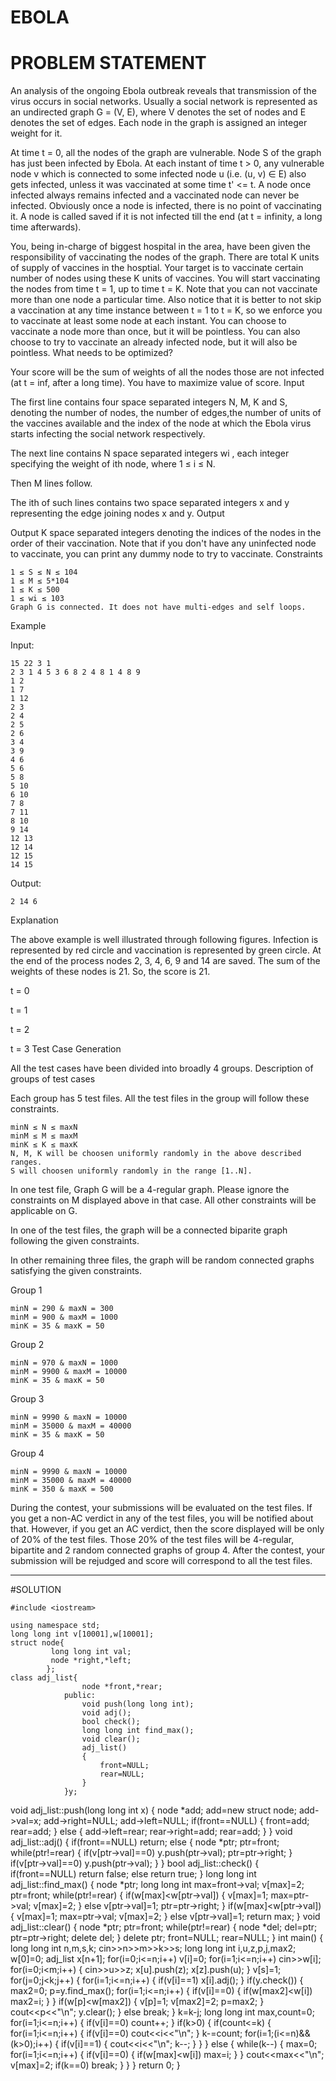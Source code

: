 # EBOLA
# PROBLEM STATEMENT

An analysis of the ongoing Ebola outbreak reveals that transmission of the virus occurs in social networks. Usually a social network is represented as an undirected graph G = (V, E), where V denotes the set of nodes and E denotes the set of edges. Each node in the graph is assigned an integer weight for it.

At time t = 0, all the nodes of the graph are vulnerable. Node S of the graph has just been infected by Ebola. At each instant of time t > 0, any vulnerable node v which is connected to some infected node u (i.e. (u, v) ∈ E) also gets infected, unless it was vaccinated at some time t' <= t. A node once infected always remains infected and a vaccinated node can never be infected. Obviously once a node is infected, there is no point of vaccinating it. A node is called saved if it is not infected till the end (at t = infinity, a long time afterwards).

You, being in-charge of biggest hospital in the area, have been given the responsibility of vaccinating the nodes of the graph. There are total K units of supply of vaccines in the hosptial. Your target is to vaccinate certain number of nodes using these K units of vaccines. You will start vaccinating the nodes from time t = 1, up to time t = K. Note that you can not vaccinate more than one node a particular time. Also notice that it is better to not skip a vaccination at any time instance between t = 1 to t = K, so we enforce you to vaccinate at least some node at each instant. You can choose to vaccinate a node more than once, but it will be pointless. You can also choose to try to vaccinate an already infected node, but it will also be pointless.
What needs to be optimized?

Your score will be the sum of weights of all the nodes those are not infected (at t = inf, after a long time). You have to maximize value of score.
Input

The first line contains four space separated integers N, M, K and S, denoting the number of nodes, the number of edges,the number of units of the vaccines available and the index of the node at which the Ebola virus starts infecting the social network respectively.

The next line contains N space separated integers wi , each integer specifying the weight of ith node, where 1 ≤ i ≤ N.

Then M lines follow.

The ith of such lines contains two space separated integers x and y representing the edge joining nodes x and y.
Output

Output K space separated integers denoting the indices of the nodes in the order of their vaccination. Note that if you don't have any uninfected node to vaccinate, you can print any dummy node to try to vaccinate.
Constraints

    1 ≤ S ≤ N ≤ 104
    1 ≤ M ≤ 5*104
    1 ≤ K ≤ 500
    1 ≤ wi ≤ 103
    Graph G is connected. It does not have multi-edges and self loops.

Example

Input:

    15 22 3 1
    2 3 1 4 5 3 6 8 2 4 8 1 4 8 9
    1 2
    1 7
    1 12
    2 3
    2 4
    2 5
    2 6
    3 4
    3 9
    4 6
    5 6
    5 8
    5 10
    6 10
    7 8
    7 11
    8 10
    9 14
    12 13
    12 14
    12 15
    14 15

Output:

    2 14 6

Explanation

The above example is well illustrated through following figures. Infection is represented by red circle and vaccination is represented by green circle. At the end of the process nodes 2, 3, 4, 6, 9 and 14 are saved. The sum of the weights of these nodes is 21. So, the score is 21.

t = 0

t = 1

t = 2

t = 3
Test Case Generation

All the test cases have been divided into broadly 4 groups.
Description of groups of test cases

Each group has 5 test files. All the test files in the group will follow these constraints.

    minN ≤ N ≤ maxN
    minM ≤ M ≤ maxM
    minK ≤ K ≤ maxK
    N, M, K will be choosen uniformly randomly in the above described ranges.
    S will choosen uniformly randomly in the range [1..N].

In one test file, Graph G will be a 4-regular graph. Please ignore the constraints on M displayed above in that case. All other constraints will be applicable on G.

In one of the test files, the graph will be a connected biparite graph following the given constraints.

In other remaining three files, the graph will be random connected graphs satisfying the given constraints.

Group 1

    minN = 290 & maxN = 300
    minM = 900 & maxM = 1000
    minK = 35 & maxK = 50

Group 2

    minN = 970 & maxN = 1000
    minM = 9900 & maxM = 10000
    minK = 35 & maxK = 50

Group 3

    minN = 9990 & maxN = 10000
    minM = 35000 & maxM = 40000
    minK = 35 & maxK = 50

Group 4

    minN = 9990 & maxN = 10000
    minM = 35000 & maxM = 40000
    minK = 350 & maxK = 500

During the contest, your submissions will be evaluated on the test files. If you get a non-AC verdict in any of the test files, you will be notified about that. However, if you get an AC verdict, then the score displayed will be only of 20% of the test files. Those 20% of the test files will be 4-regular, bipartite and 2 random connected graphs of group 4. After the contest, your submission will be rejudged and score will correspond to all the test files.

******************************************************************************************************************************

#SOLUTION

    #include <iostream>
 
    using namespace std;
    long long int v[10001],w[10001];
    struct node{
             long long int val;
             node *right,*left;
            };
    class adj_list{
                    node *front,*rear;
                public:
                    void push(long long int);
                    void adj();
                    bool check();
                    long long int find_max();
                    void clear();
                    adj_list()
                    {
                        front=NULL;
                        rear=NULL;
                    }
                }y;
void adj_list::push(long long int x)
{
    node *add;
    add=new struct node;
    add->val=x;
    add->right=NULL;
    add->left=NULL;
    if(front==NULL)
    {
        front=add;
        rear=add;
    }
    else
    {
        add->left=rear;
        rear->right=add;
        rear=add;
    }
}
void adj_list::adj()
{
    if(front==NULL)
        return;
    else
    {
        node *ptr;
        ptr=front;
        while(ptr!=rear)
        {
            if(v[ptr->val]==0)
                y.push(ptr->val);
            ptr=ptr->right;
        }
        if(v[ptr->val]==0)
            y.push(ptr->val);
    }
}
bool adj_list::check()
{
    if(front==NULL)
        return false;
    else
        return true;
}
long long int adj_list::find_max()
{
    node *ptr;
    long long int max=front->val;
    v[max]=2;
    ptr=front;
    while(ptr!=rear)
    {
        if(w[max]<w[ptr->val])
        {
            v[max]=1;
            max=ptr->val;
            v[max]=2;
        }
        else
            v[ptr->val]=1;
        ptr=ptr->right;
    }
    if(w[max]<w[ptr->val])
    {
        v[max]=1;
        max=ptr->val;
        v[max]=2;
    }
    else
        v[ptr->val]=1;
    return max;
}
void adj_list::clear()
{
    node *ptr;
    ptr=front;
    while(ptr!=rear)
    {
        node *del;
        del=ptr;
        ptr=ptr->right;
        delete del;
    }
    delete ptr;
    front=NULL;
    rear=NULL;
}
int main()
{
    long long int n,m,s,k;
    cin>>n>>m>>k>>s;
    long long int i,u,z,p,j,max2;
    w[0]=0;
    adj_list x[n+1];
    for(i=0;i<=n;i++)
        v[i]=0;
    for(i=1;i<=n;i++)
        cin>>w[i];
    for(i=0;i<m;i++)
    {
        cin>>u>>z;
        x[u].push(z);
        x[z].push(u);
    }
    v[s]=1;
    for(j=0;j<k;j++)
    {
        for(i=1;i<=n;i++)
        {
            if(v[i]==1)
                x[i].adj();
        }
        if(y.check())
        {
            max2=0;
            p=y.find_max();
            for(i=1;i<=n;i++)
            {
                if(v[i]==0)
                {
                    if(w[max2]<w[i])
                        max2=i;
                }
            }
            if(w[p]<w[max2])
            {
                v[p]=1;
                v[max2]=2;
                p=max2;
            }
            cout<<p<<"\n";
            y.clear();
        }
        else
            break;
    }
    k=k-j;
    long long int max,count=0;
    for(i=1;i<=n;i++)
    {
        if(v[i]==0)
            count++;
    }
    if(k>0)
    {
    if(count<=k)
    {
        for(i=1;i<=n;i++)
        {
            if(v[i]==0)
                cout<<i<<"\n";
        }
        k-=count;
        for(i=1;(i<=n)&&(k>0);i++)
        {
            if(v[i]==1)
            {
                cout<<i<<"\n";
                k--;
            }
        }
    }
    else
    {
        while(k--)
        {
            max=0;
            for(i=1;i<=n;i++)
            {
                if(v[i]==0)
                {
                    if(w[max]<w[i])
                        max=i;
                }
            }
            cout<<max<<"\n";
            v[max]=2;
            if(k==0)
                break;
        }
    }
    }
    return 0;
}
